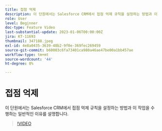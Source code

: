```yaml
---
title: 접점 억제
description: 이 단원에서는 Salesforce CRM에서 접점 억제 규칙을 설정하는 방법과 이 작업을 수행하는 일반적인 이유를 설명합니다.
role: User
level: Beginner
doc-type: Feature Video
last-substantial-update: 2023-01-06T00:00:00Z
jira: KT-11693
thumbnail: 347188.jpeg
exl-id: 4e8a0435-3639-48b2-9f0e-369fec269459
source-git-commit: b60003c6fa73401ca980a46ae47be00a1bb457ae
workflow-type: tm+mt
source-wordcount: '44'
ht-degree: 0%

---
```


# 접점 억제

이 단원에서는 Salesforce CRM에서 접점 억제 규칙을 설정하는 방법과 이 작업을 수행하는 일반적인 이유를 설명합니다.

>[!VIDEO](https://video.tv.adobe.com/v/347188/?quality=12&learn=on)
